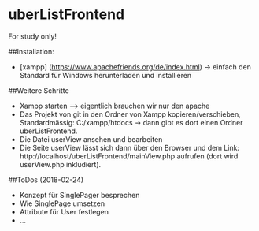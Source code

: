# uberListFrontend
For study only!

##Installation:
* [xampp] (https://www.apachefriends.org/de/index.html) -> einfach den Standard für Windows herunterladen und installieren

##Weitere Schritte
* Xampp starten --> eigentlich brauchen wir nur den apache
* Das Projekt von git in den Ordner von Xampp kopieren/verschieben, Standardmässig: C:/xampp/htdocs -> dann gibt es dort einen Ordner uberListFrontend.
* Die Datei userView ansehen und bearbeiten
* Die Seite userView lässt sich dann über den Browser und dem Link: http://localhost/uberListFrontend/mainView.php aufrufen (dort wird userView.php inkludiert).

##ToDos (2018-02-24)
* Konzept für SinglePager besprechen
* Wie SinglePage umsetzen
* Attribute für User festlegen
* ...

